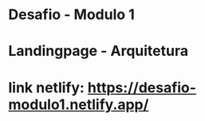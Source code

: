 # Desafio - Modulo 1
# Landingpage - Arquitetura
# link netlify: https://desafio-modulo1.netlify.app/
